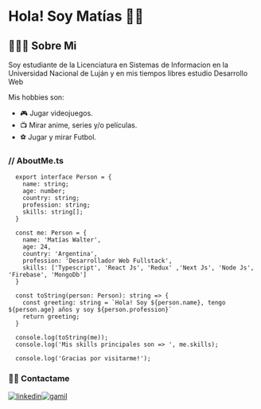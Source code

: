 # Hola! Soy Matías 👋🏻

## 🙎🏻‍♂️ Sobre Mi

Soy estudiante de la Licenciatura en Sistemas de Informacion en la Universidad Nacional de Luján
y en mis tiempos libres estudio Desarrollo Web

Mis hobbies son:

- 🎮 Jugar videojuegos.
- 📺 Mirar anime, series y/o películas.
- ⚽ Jugar y mirar Futbol.

### // AboutMe.ts

```tsx
  export interface Person = {
    name: string;
    age: number;
    country: string;
    profession: string;
    skills: string[];
  }  

  const me: Person = {
    name: 'Matías Walter',
    age: 24,
    country: 'Argentina',
    profession: 'Desarrollador Web Fullstack',
    skills: ['Typescript', 'React Js', 'Redux' ,'Next Js', 'Node Js', 'Firebase', 'MongoDb']
  }

  const toString(person: Person): string => {
    const greeting: string = `Hola! Soy ${person.name}, tengo ${person.age} años y soy ${person.profession}`
    return greeting;
  }

  console.log(toString(me));
  console.log('Mis skills principales son => ', me.skills);

  console.log('Gracias por visitarme!');

```

### 🤝🏻 Contactame

[![linkedin](https://img.icons8.com/plasticine/100/000000/linkedin.png)](https://www.linkedin.com/in/matias-walter/)[![gamil](https://img.icons8.com/plasticine/100/000000/gmail.png)](mailto:matiwalter97@gmail.com)
